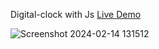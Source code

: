  Digital-clock with Js [Live Demo](https://davit2605.github.io/Digital-clock/)

![Screenshot 2024-02-14 131512](https://github.com/Davit2605/Digital-clock/assets/125227660/96bdfd00-f648-4df6-a644-cdf006808f9c)

 

